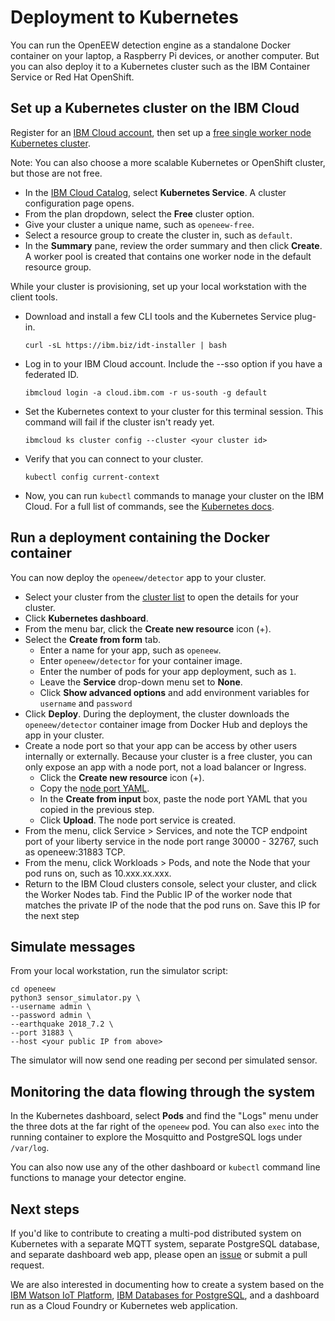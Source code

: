 # Deployment to Kubernetes

You can run the OpenEEW detection engine as a standalone Docker container on your laptop, a Raspberry Pi devices, or another computer. But you can also deploy it to a Kubernetes cluster such as the IBM Container Service or Red Hat OpenShift.

## Set up a Kubernetes cluster on the IBM Cloud

Register for an [IBM Cloud account](https://developer.ibm.com/dwwi/jsp/register.jsp?eventid=cfc-2020-projects), then set up a [free single worker node Kubernetes cluster](https://cloud.ibm.com/docs/containers?topic=containers-getting-started#clusters_gs).

Note: You can also choose a more scalable Kubernetes or OpenShift cluster, but those are not free.

* In the [IBM Cloud Catalog](https://cloud.ibm.com/catalog?category=containers), select **Kubernetes Service**. A cluster configuration page opens.
* From the plan dropdown, select the **Free** cluster option.
* Give your cluster a unique name, such as `openeew-free`.
* Select a resource group to create the cluster in, such as `default`.
* In the **Summary** pane, review the order summary and then click **Create**. A worker pool is created that contains one worker node in the default resource group.

While your cluster is provisioning, set up your local workstation with the client tools.

* Download and install a few CLI tools and the Kubernetes Service plug-in.

  ```shell-script
  curl -sL https://ibm.biz/idt-installer | bash
  ```

* Log in to your IBM Cloud account. Include the --sso option if you have a federated ID.

  ```shell-script
  ibmcloud login -a cloud.ibm.com -r us-south -g default
  ```

* Set the Kubernetes context to your cluster for this terminal session. This command will fail if the cluster isn't ready yet.

  ```shell-script
  ibmcloud ks cluster config --cluster <your cluster id>
  ```

* Verify that you can connect to your cluster.

  ```shell-script
  kubectl config current-context
  ```

* Now, you can run `kubectl` commands to manage your cluster on the IBM Cloud. For a full list of commands, see the [Kubernetes docs](https://kubectl.docs.kubernetes.io/).

## Run a deployment containing the Docker container

You can now deploy the `openeew/detector` app to your cluster.

* Select your cluster from the [cluster list](https://cloud.ibm.com/kubernetes/clusters) to open the details for your cluster.
* Click **Kubernetes dashboard**.
* From the menu bar, click the **Create new resource** icon (+).
* Select the **Create from form** tab.
  * Enter a name for your app, such as `openeew`.
  * Enter `openeew/detector` for your container image.
  * Enter the number of pods for your app deployment, such as `1`.
  * Leave the **Service** drop-down menu set to **None**.
  * Click **Show advanced options** and add environment variables for `username` and `password`
* Click **Deploy**. During the deployment, the cluster downloads the `openeew/detector` container image from Docker Hub and deploys the app in your cluster.
* Create a node port so that your app can be access by other users internally or externally. Because your cluster is a free cluster, you can only expose an app with a node port, not a load balancer or Ingress.
  * Click the **Create new resource** icon (+).
  * Copy the [node port YAML](openeew.yaml).
  * In the **Create from input** box, paste the node port YAML that you copied in the previous step.
  * Click **Upload**. The node port service is created.
* From the menu, click Service > Services, and note the TCP endpoint port of your liberty service in the node port range 30000 - 32767, such as openeew:31883 TCP.
* From the menu, click Workloads > Pods, and note the Node that your pod runs on, such as 10.xxx.xx.xxx.
* Return to the IBM Cloud clusters console, select your cluster, and click the Worker Nodes tab. Find the Public IP of the worker node that matches the private IP of the node that the pod runs on. Save this IP for the next step

## Simulate messages

From your local workstation, run the simulator script:

```shell-script
cd openeew
python3 sensor_simulator.py \
--username admin \
--password admin \
--earthquake 2018_7.2 \
--port 31883 \
--host <your public IP from above>
```

The simulator will now send one reading per second per simulated sensor.

## Monitoring the data flowing through the system

In the Kubernetes dashboard, select **Pods** and find the "Logs" menu under the three dots at the far right of the `openeew` pod. You can also `exec` into the running container to explore the Mosquitto and PostgreSQL logs under `/var/log`.

You can also now use any of the other dashboard or `kubectl` command line functions to manage your detector engine.

## Next steps

If you'd like to contribute to creating a multi-pod distributed system on Kubernetes with a separate MQTT system, separate PostgreSQL database, and separate dashboard web app, please open an [issue](https://github.com/openeew/openeew-detection/issues) or submit a pull request. 

We are also interested in documenting how to create a system based on the [IBM Watson IoT Platform](https://cloud.ibm.com/catalog/services/internet-of-things-platform), [IBM Databases for PostgreSQL](https://cloud.ibm.com/catalog/services/databases-for-postgresql), and a dashboard run as a Cloud Foundry or Kubernetes web application.

